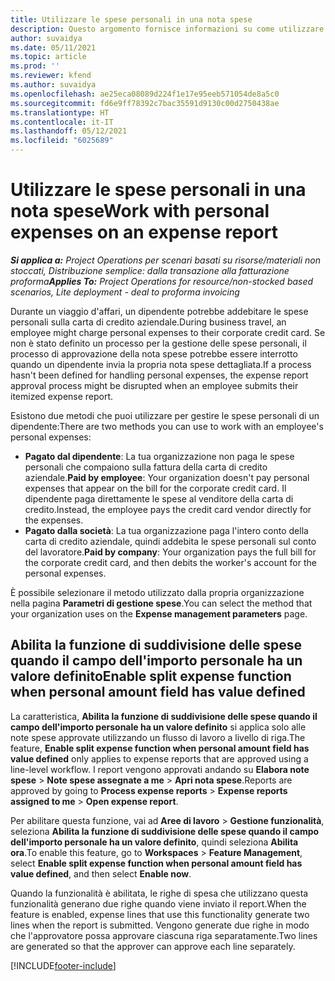 ```yaml
---
title: Utilizzare le spese personali in una nota spese
description: Questo argomento fornisce informazioni su come utilizzare le spese personali sostenute dai dipendenti durante i viaggi per motivi di lavoro.
author: suvaidya
ms.date: 05/11/2021
ms.topic: article
ms.prod: ''
ms.reviewer: kfend
ms.author: suvaidya
ms.openlocfilehash: ae25eca08089d224f1e17e95eeb571054de8a5c0
ms.sourcegitcommit: fd6e9ff78392c7bac35591d9130c00d2750438ae
ms.translationtype: HT
ms.contentlocale: it-IT
ms.lasthandoff: 05/12/2021
ms.locfileid: "6025689"
---
```

# <a name="work-with-personal-expenses-on-an-expense-report"></a><span data-ttu-id="25d1e-103">Utilizzare le spese personali in una nota spese</span><span class="sxs-lookup"><span data-stu-id="25d1e-103">Work with personal expenses on an expense report</span></span>

<span data-ttu-id="25d1e-104">_**Si applica a:** Project Operations per scenari basati su risorse/materiali non stoccati, Distribuzione semplice: dalla transazione alla fatturazione proforma_</span><span class="sxs-lookup"><span data-stu-id="25d1e-104">_**Applies To:** Project Operations for resource/non-stocked based scenarios, Lite deployment - deal to proforma invoicing_</span></span>

<span data-ttu-id="25d1e-105">Durante un viaggio d'affari, un dipendente potrebbe addebitare le spese personali sulla carta di credito aziendale.</span><span class="sxs-lookup"><span data-stu-id="25d1e-105">During business travel, an employee might charge personal expenses to their corporate credit card.</span></span> <span data-ttu-id="25d1e-106">Se non è stato definito un processo per la gestione delle spese personali, il processo di approvazione della nota spese potrebbe essere interrotto quando un dipendente invia la propria nota spese dettagliata.</span><span class="sxs-lookup"><span data-stu-id="25d1e-106">If a process hasn't been defined for handling personal expenses, the expense report approval process might be disrupted when an employee submits their itemized expense report.</span></span>

<span data-ttu-id="25d1e-107">Esistono due metodi che puoi utilizzare per gestire le spese personali di un dipendente:</span><span class="sxs-lookup"><span data-stu-id="25d1e-107">There are two methods you can use to work with an employee's personal expenses:</span></span>

  - <span data-ttu-id="25d1e-108">**Pagato dal dipendente**: La tua organizzazione non paga le spese personali che compaiono sulla fattura della carta di credito aziendale.</span><span class="sxs-lookup"><span data-stu-id="25d1e-108">**Paid by employee**: Your organization doesn't pay personal expenses that appear on the bill for the corporate credit card.</span></span> <span data-ttu-id="25d1e-109">Il dipendente paga direttamente le spese al venditore della carta di credito.</span><span class="sxs-lookup"><span data-stu-id="25d1e-109">Instead, the employee pays the credit card vendor directly for the expenses.</span></span> 
  - <span data-ttu-id="25d1e-110">**Pagato dalla società**: La tua organizzazione paga l'intero conto della carta di credito aziendale, quindi addebita le spese personali sul conto del lavoratore.</span><span class="sxs-lookup"><span data-stu-id="25d1e-110">**Paid by company**: Your organization pays the full bill for the corporate credit card, and then debits the worker's account for the personal expenses.</span></span>

<span data-ttu-id="25d1e-111">È possibile selezionare il metodo utilizzato dalla propria organizzazione nella pagina **Parametri di gestione spese**.</span><span class="sxs-lookup"><span data-stu-id="25d1e-111">You can select the method that your organization uses on the **Expense management parameters** page.</span></span>


## <a name="enable-split-expense-function-when-personal-amount-field-has-value-defined"></a><span data-ttu-id="25d1e-112">Abilita la funzione di suddivisione delle spese quando il campo dell'importo personale ha un valore definito</span><span class="sxs-lookup"><span data-stu-id="25d1e-112">Enable split expense function when personal amount field has value defined</span></span>

<span data-ttu-id="25d1e-113">La caratteristica, **Abilita la funzione di suddivisione delle spese quando il campo dell'importo personale ha un valore definito** si applica solo alle note spese approvate utilizzando un flusso di lavoro a livello di riga.</span><span class="sxs-lookup"><span data-stu-id="25d1e-113">The feature, **Enable split expense function when personal amount field has value defined** only applies to expense reports that are approved using a line-level workflow.</span></span> <span data-ttu-id="25d1e-114">I report vengono approvati andando su **Elabora note spese** > **Note spese assegnate a me** > **Apri nota spese**.</span><span class="sxs-lookup"><span data-stu-id="25d1e-114">Reports are approved by going to **Process expense reports** > **Expense reports assigned to me** > **Open expense report**.</span></span> 

<span data-ttu-id="25d1e-115">Per abilitare questa funzione, vai ad **Aree di lavoro** > **Gestione funzionalità**, seleziona **Abilita la funzione di suddivisione delle spese quando il campo dell'importo personale ha un valore definito**, quindi seleziona **Abilita ora**.</span><span class="sxs-lookup"><span data-stu-id="25d1e-115">To enable this feature, go to **Workspaces** > **Feature Management**, select **Enable split expense function when personal amount field has value defined**, and then select **Enable now**.</span></span> 

<span data-ttu-id="25d1e-116">Quando la funzionalità è abilitata, le righe di spesa che utilizzano questa funzionalità generano due righe quando viene inviato il report.</span><span class="sxs-lookup"><span data-stu-id="25d1e-116">When the feature is enabled, expense lines that use this functionality generate two lines when the report is submitted.</span></span> <span data-ttu-id="25d1e-117">Vengono generate due righe in modo che l'approvatore possa approvare ciascuna riga separatamente.</span><span class="sxs-lookup"><span data-stu-id="25d1e-117">Two lines are generated so that the approver can approve each line separately.</span></span>


[!INCLUDE[footer-include](../includes/footer-banner.md)]
